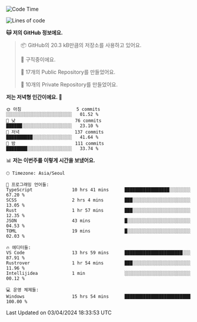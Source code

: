   <!--START_SECTION:waka-->
![Code Time](http://img.shields.io/badge/Code%20Time-484%20hrs%2019%20mins-blue)

![Lines of code](https://img.shields.io/badge/%EC%A0%80%EB%8A%94%20%EC%97%AC%ED%83%9C%EA%B9%8C%EC%A7%80%20-212.3%20thousand%20%EC%A4%84%EC%9D%98%20%EC%BD%94%EB%93%9C%EB%A5%BC%20%EC%9E%91%EC%84%B1%ED%96%88%EC%96%B4%EC%9A%94.-blue)

**🐱 저의 GitHub 정보에요.** 

> 📦 GitHub의 20.3 kB만큼의 저장소를 사용하고 있어요. 
 > 
> 💼 구직중이에요.
 > 
> 📜 17개의 Public Repository를 만들었어요. 
 > 
> 🔑 10개의 Private Repository를 만들었어요. 
 > 
**저는 저녁형 인간이에요. 🦉** 

```text
🌞 아침                     5 commits           ░░░░░░░░░░░░░░░░░░░░░░░░░   01.52 % 
🌆 낮　                     76 commits          ██████░░░░░░░░░░░░░░░░░░░   23.10 % 
🌃 저녁                     137 commits         ██████████░░░░░░░░░░░░░░░   41.64 % 
🌙 밤　                     111 commits         ████████░░░░░░░░░░░░░░░░░   33.74 % 
```


📊 **저는 이번주를 이렇게 시간을 보냈어요.** 

```text
🕑︎ Timezone: Asia/Seoul

💬 프로그래밍 언어들: 
TypeScript               10 hrs 41 mins      █████████████████░░░░░░░░   67.20 % 
SCSS                     2 hrs 4 mins        ███░░░░░░░░░░░░░░░░░░░░░░   13.05 % 
Rust                     1 hr 57 mins        ███░░░░░░░░░░░░░░░░░░░░░░   12.35 % 
JSON                     43 mins             █░░░░░░░░░░░░░░░░░░░░░░░░   04.53 % 
TOML                     19 mins             █░░░░░░░░░░░░░░░░░░░░░░░░   02.03 % 

🔥 에디터들: 
VS Code                  13 hrs 59 mins      ██████████████████████░░░   87.91 % 
Rustrover                1 hr 54 mins        ███░░░░░░░░░░░░░░░░░░░░░░   11.96 % 
Intellijidea             1 min               ░░░░░░░░░░░░░░░░░░░░░░░░░   00.12 % 

💻 운영 체제들: 
Windows                  15 hrs 54 mins      █████████████████████████   100.00 % 
```


 Last Updated on 03/04/2024 18:33:53 UTC
<!--END_SECTION:waka-->
